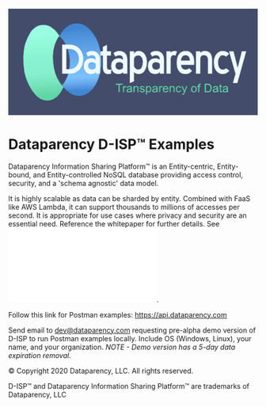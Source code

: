 
![GitHub Logo](/DataparencyLogoDarkBlue.png)

# Dataparency D-ISP&trade; Examples

Dataparency Information Sharing Platform&trade; is an Entity-centric, Entity-bound, and Entity-controlled NoSQL database providing access control, security, and a 'schema agnostic' data model. 

It is highly scalable as data can be sharded by entity. Combined with FaaS like AWS Lambda, it can support thousands to millions of accesses per second. 
It is appropriate for use cases where privacy and security are an essential need.
Reference the whitepaper for further details. See ![Faqs](Faqs.md).

Follow this link for Postman examples: <https://api.dataparency.com>

Send email to <dev@dataparency.com> requesting pre-alpha demo version of D-ISP to run Postman examples locally. Include OS (Windows, Linux), your name, and your organization. _NOTE - Demo version has a 5-day data expiration removal._

&copy; Copyright 2020 Dataparency, LLC. All rights reserved. 

D-ISP&trade; and Dataparency Information Sharing Platform&trade; are trademarks of Dataparency, LLC
